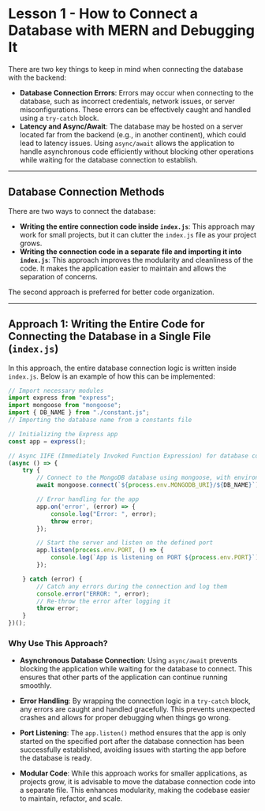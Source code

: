# Lesson 1 - How to Connect a Database with MERN and Debugging It

There are two key things to keep in mind when connecting the database with the backend:

+ **Database Connection Errors**: Errors may occur when connecting to the database, such as incorrect credentials, network issues, or server misconfigurations. These errors can be effectively caught and handled using a `try-catch` block.
+ **Latency and Async/Await**: The database may be hosted on a server located far from the backend (e.g., in another continent), which could lead to latency issues. Using `async/await` allows the application to handle asynchronous code efficiently without blocking other operations while waiting for the database connection to establish.

---

## Database Connection Methods

There are two ways to connect the database:

+ **Writing the entire connection code inside `index.js`**: This approach may work for small projects, but it can clutter the `index.js` file as your project grows.
+ **Writing the connection code in a separate file and importing it into `index.js`**: This approach improves the modularity and cleanliness of the code. It makes the application easier to maintain and allows the separation of concerns.

The second approach is preferred for better code organization.

---

## Approach 1: Writing the Entire Code for Connecting the Database in a Single File (`index.js`)

In this approach, the entire database connection logic is written inside `index.js`. Below is an example of how this can be implemented:

```javascript
// Import necessary modules
import express from "express";
import mongoose from "mongoose";
import { DB_NAME } from "./constant.js"; 
// Importing the database name from a constants file

// Initializing the Express app
const app = express(); 

// Async IIFE (Immediately Invoked Function Expression) for database connection
(async () => {
    try {
        // Connect to the MongoDB database using mongoose, with environment variables
        await mongoose.connect(`${process.env.MONGODB_URI}/${DB_NAME}`);

        // Error handling for the app
        app.on('error', (error) => {
            console.log("Error: ", error);
            throw error;
        });

        // Start the server and listen on the defined port
        app.listen(process.env.PORT, () => {
            console.log(`App is listening on PORT ${process.env.PORT}`);
        });

    } catch (error) {
        // Catch any errors during the connection and log them
        console.error("ERROR: ", error);
        // Re-throw the error after logging it
        throw error; 
    }
})();
```
### Why Use This Approach?

- **Asynchronous Database Connection**: Using `async/await` prevents blocking the application while waiting for the database to connect. This ensures that other parts of the application can continue running smoothly.

- **Error Handling**: By wrapping the connection logic in a `try-catch` block, any errors are caught and handled gracefully. This prevents unexpected crashes and allows for proper debugging when things go wrong.

- **Port Listening**: The `app.listen()` method ensures that the app is only started on the specified port after the database connection has been successfully established, avoiding issues with starting the app before the database is ready.

- **Modular Code**: While this approach works for smaller applications, as projects grow, it is advisable to move the database connection code into a separate file. This enhances modularity, making the codebase easier to maintain, refactor, and scale.
